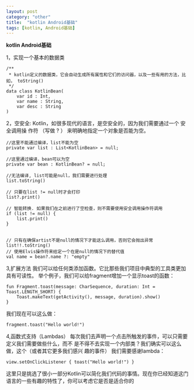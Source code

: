 ```yaml
---
layout: post
category: "other"
title:  "kotlin Android基础"
tags: [kotlin, Android基础]
---
```

**kotlin Android基础**

1，实现一个基本的数据类

	/**
	 * kotlin定义的数据类，它会自动生成所有属性和它们的访问器，以及一些有用的方法，比如， toString()
	 */
	data class KotlinBean(
		var id : Int,
		var name : String,
		var desc : String
	)

2，空安全: Kotlin，如很多现代的语言，是空安全的，因为我们需要通过一个 安全调用操
作符 （写做 ? ） 来明确地指定一个对象是否能为空。

	//这里不能通过编译，list不能为空	
	private var list : List<KotlinBean> = null; 
	
	//这里通过编译，bean可以为空
	private var bean : KotlinBean? = null; 
	
	//无法编译, list可能是null，我们需要进行处理
	list.toString()

	// 只要在list != null时才会打印
	list?.print()
	
	// 智能转换. 如果我们在之前进行了空检查，则不需要使用安全调用操作符调用
	if (list != null) {
		list.print()
	}
	
	
	// 只有在确保artist不是null的情况下才能这么调用，否则它会抛出异常
	list!!.toString()
	// 使用Elvis操作符来给定一个在是null的情况下的替代值
	val name = bean?.name ?: "empty"

3,扩展方法
我们可以给任何类添加函数。它比那些我们项目中典型的工具类更加具有可读性。
举个例子，我们可以给fragment增加一个显示toast的函数：

	fun Fragment.toast(message: CharSequence, duration: Int = Toast.LENGTH_SHORT) {
		Toast.makeText(getActivity(), message, duration).show()
	}

我们现在可以这么做：

	fragment.toast("Hello world!")

4,函数式支持（Lambdas）
每次我们去声明一个点击所触发的事件，可以只需要定义我们需要做些什么，而不
是不得不去实现一个内部类？我们确实可以这么做，这个（或者其它更多我们感兴
趣的事件） 我们需要感谢lambda：

	view.setOnClickListener { toast("Hello world!") }

这里只是挑选了很小一部分Kotlin可以简化我们代码的事情。现在你已经知道这门
语言的一些有趣的特性了，你可以考虑它是否是适合你的
